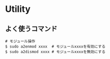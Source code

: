 # Utility
## よく使うコマンド
```
# モジュール操作
$ sudo a2enmod xxxx  # モジュールxxxxを有効にする
$ sudo a2dismod xxxx # モジュールxxxxを無効にする
```
